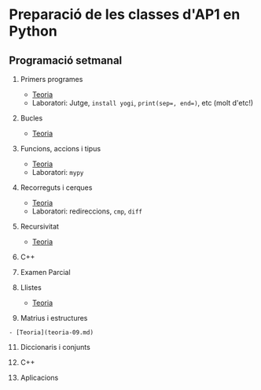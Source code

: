 # Preparació de les classes d'AP1 en Python


## Programació setmanal

1. Primers programes 

    - [Teoria](teoria-01.md)
    - Laboratori: Jutge, `install yogi`, `print(sep=, end=)`, etc (molt d'etc!)

2. Bucles 

    - [Teoria](teoria-02.md)

3.  Funcions, accions i tipus 

    - [Teoria](teoria-03.md)
    - Laboratori: `mypy` 

4.  Recorreguts i cerques

    - [Teoria](teoria-04.md)
    - Laboratori: redireccions, `cmp`, `diff`

5.  Recursivitat

    - [Teoria](teoria-05.md)

6.  C++

7.  Examen Parcial

8.  Llistes 

    - [Teoria](teoria-08.md)

10.  Matrius i estructures

    - [Teoria](teoria-09.md)

11.  Diccionaris i conjunts

12.  C++

13.  Aplicacions 

